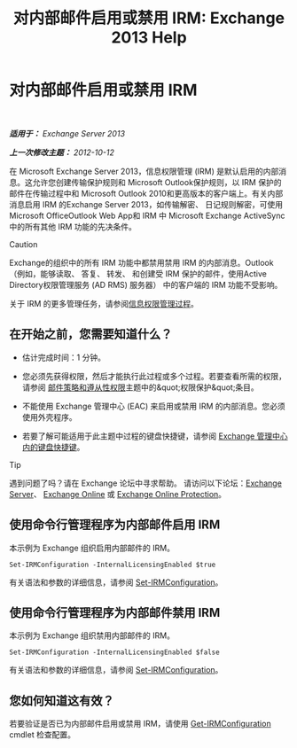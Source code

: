 ﻿---
title: '对内部邮件启用或禁用 IRM: Exchange 2013 Help'
TOCTitle: 对内部邮件启用或禁用 IRM
ms:assetid: a6a17f57-5304-41f1-954d-7301857d54a1
ms:mtpsurl: https://technet.microsoft.com/zh-cn/library/Bb124077(v=EXCHG.150)
ms:contentKeyID: 50491259
ms.date: 05/21/2018
mtps_version: v=EXCHG.150
ms.translationtype: MT
---

# 对内部邮件启用或禁用 IRM

 

_**适用于：** Exchange Server 2013_

_**上一次修改主题：** 2012-10-12_

在 Microsoft Exchange Server 2013，信息权限管理 (IRM) 是默认启用的内部消息。这允许您创建传输保护规则和 Microsoft Outlook保护规则，以 IRM 保护的邮件在传输过程中和 Microsoft Outlook 2010和更高版本的客户端上。有关内部消息启用 IRM 的Exchange Server 2013，如传输解密、 日记规则解密，可使用 Microsoft OfficeOutlook Web App和 IRM 中 Microsoft Exchange ActiveSync中的所有其他 IRM 功能的先决条件。

> [!CAUTION]  
> Exchange的组织中的所有 IRM 功能中都禁用禁用 IRM 的内部消息。Outlook （例如，能够读取、 答复、 转发、 和创建受 IRM 保护的邮件，使用Active Directory权限管理服务 (AD RMS) 服务器） 中的客户端的 IRM 功能不受影响。


关于 IRM 的更多管理任务，请参阅[信息权限管理过程](information-rights-management-procedures-exchange-2013-help.md)。

## 在开始之前，您需要知道什么？

  - 估计完成时间：1 分钟。

  - 您必须先获得权限，然后才能执行此过程或多个过程。若要查看所需的权限，请参阅 [邮件策略和遵从性权限](messaging-policy-and-compliance-permissions-exchange-2013-help.md)主题中的\&quot;权限保护\&quot;条目。

  - 不能使用 Exchange 管理中心 (EAC) 来启用或禁用 IRM 的内部消息。您必须使用外壳程序。

  - 若要了解可能适用于此主题中过程的键盘快捷键，请参阅 [Exchange 管理中心内的键盘快捷键](keyboard-shortcuts-in-the-exchange-admin-center-exchange-online-protection-help.md)。

> [!TIP]  
> 遇到问题了吗？请在 Exchange 论坛中寻求帮助。 请访问以下论坛：<a href="https://go.microsoft.com/fwlink/p/?linkid=60612">Exchange Server</a>、 <a href="https://go.microsoft.com/fwlink/p/?linkid=267542">Exchange Online</a> 或 <a href="https://go.microsoft.com/fwlink/p/?linkid=285351">Exchange Online Protection</a>。


## 使用命令行管理程序为内部邮件启用 IRM

本示例为 Exchange 组织启用内部邮件的 IRM。

    Set-IRMConfiguration -InternalLicensingEnabled $true

有关语法和参数的详细信息，请参阅 [Set-IRMConfiguration](https://technet.microsoft.com/zh-cn/library/dd979792\(v=exchg.150\))。

## 使用命令行管理程序为内部邮件禁用 IRM

本示例为 Exchange 组织禁用内部邮件的 IRM。

    Set-IRMConfiguration -InternalLicensingEnabled $false

有关语法和参数的详细信息，请参阅 [Set-IRMConfiguration](https://technet.microsoft.com/zh-cn/library/dd979792\(v=exchg.150\))。

## 您如何知道这有效？

若要验证是否已为内部邮件启用或禁用 IRM，请使用 [Get-IRMConfiguration](https://technet.microsoft.com/zh-cn/library/dd776120\(v=exchg.150\)) cmdlet 检查配置。

